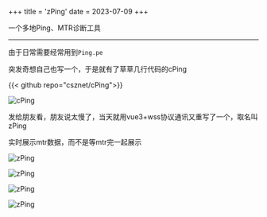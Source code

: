 +++
title = 'zPing'
date = 2023-07-09
+++


一个多地Ping、MTR诊断工具

---

由于日常需要经常用到```Ping.pe```

突发奇想自己也写一个，于是就有了草草几行代码的cPing

{{< github repo="csznet/cPing">}}

![cPing](https://img-static.csz.net/d/BQACAgUAAxkDAAOIZS_9xbA3yvlokU3VSJ6TT4SRaNgAAnYJAAIBxYBVRgNbyG8qFV0wBA)

发给朋友看，朋友说太慢了，当天就用vue3+wss协议通讯又重写了一个，取名叫zPing

实时展示mtr数据，而不是等mtr完一起展示

![zPing](https://img-static.csz.net/d/BQACAgUAAxkDAAOJZS_-crd1iQk2X4hrGU5Scs-3vqsAAngJAAIBxYBVJX3YcdyD1Z0wBA)

![zPing](https://img-static.csz.net/d/BQACAgUAAxkDAAOKZS_-g_FJyKlxm74Suevb5WNY_u0AAnkJAAIBxYBVQ9N5qajGLUwwBA)

![zPing](https://img-static.csz.net/d/BQACAgUAAxkDAAOLZS_-m51h_uYkj4cUeQocqG1qHicAAnoJAAIBxYBVMqTt6YfInj8wBA)

![zPing](https://img-static.csz.net/d/BQACAgUAAxkDAAOMZS_-p6MdvNwaoxJR2XD_4FBIhegAAnwJAAIBxYBV0NZiXunNhHcwBA)